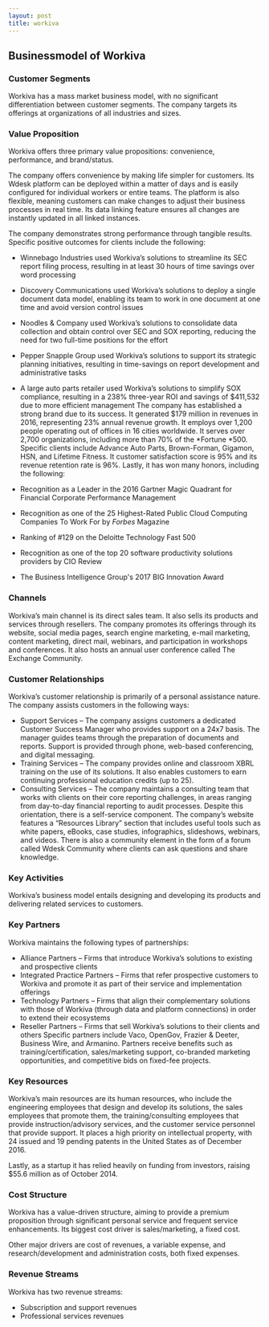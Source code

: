 ```yaml
---
layout: post
title: workiva
---
```


Businessmodel of Workiva
-------------------------

### Customer Segments

Workiva has a mass market business model, with no significant differentiation between customer segments. The company targets its offerings at organizations of all industries and sizes.

### Value Proposition

Workiva offers three primary value propositions: convenience, performance, and brand/status.

The company offers convenience by making life simpler for customers. Its Wdesk platform can be deployed within a matter of days and is easily configured for individual workers or entire teams. The platform is also flexible, meaning customers can make changes to adjust their business processes in real time. Its data linking feature ensures all changes are instantly updated in all linked instances.

The company demonstrates strong performance through tangible results. Specific positive outcomes for clients include the following:

 * Winnebago Industries used Workiva’s solutions to streamline its SEC report filing process, resulting in at least 30 hours of time savings over word processing
* Discovery Communications used Workiva’s solutions to deploy a single document data model, enabling its team to work in one document at one time and avoid version control issues
* Noodles & Company used Workiva’s solutions to consolidate data collection and obtain control over SEC and SOX reporting, reducing the need for two full-time positions for the effort
* Pepper Snapple Group used Workiva’s solutions to support its strategic planning initiatives, resulting in time-savings on report development and administrative tasks
* A large auto parts retailer used Workiva’s solutions to simplify SOX compliance, resulting in a 238% three-year ROI and savings of $411,532 due to more efficient management
 The company has established a strong brand due to its success. It generated $179 million in revenues in 2016, representing 23% annual revenue growth. It employs over 1,200 people operating out of offices in 16 cities worldwide. It serves over 2,700 organizations, including more than 70% of the *Fortune *500. Specific clients include Advance Auto Parts, Brown-Forman, Gigamon, HSN, and Lifetime Fitness. It customer satisfaction score is 95% and its revenue retention rate is 96%. Lastly, it has won many honors, including the following:

 * Recognition as a Leader in the 2016 Gartner Magic Quadrant for Financial Corporate Performance Management
* Recognition as one of the 25 Highest-Rated Public Cloud Computing Companies To Work For by *Forbes* Magazine
* Ranking of #129 on the Deloitte Technology Fast 500
* Recognition as one of the top 20 software productivity solutions providers by CIO Review
* The Business Intelligence Group's 2017 BIG Innovation Award
 ### Channels

Workiva’s main channel is its direct sales team. It also sells its products and services through resellers. The company promotes its offerings through its website, social media pages, search engine marketing, e-mail marketing, content marketing, direct mail, webinars, and participation in workshops and conferences. It also hosts an annual user conference called The Exchange Community.

### Customer Relationships

Workiva’s customer relationship is primarily of a personal assistance nature. The company assists customers in the following ways:

 * Support Services – The company assigns customers a dedicated Customer Success Manager who provides support on a 24x7 basis. The manager guides teams through the preparation of documents and reports. Support is provided through phone, web-based conferencing, and digital messaging.
* Training Services – The company provides online and classroom XBRL training on the use of its solutions. It also enables customers to earn continuing professional education credits (up to 25).
* Consulting Services – The company maintains a consulting team that works with clients on their core reporting challenges, in areas ranging from day-to-day financial reporting to audit processes.
 Despite this orientation, there is a self-service component. The company’s website features a “Resources Library” section that includes useful tools such as white papers, eBooks, case studies, infographics, slideshows, webinars, and videos. There is also a community element in the form of a forum called Wdesk Community where clients can ask questions and share knowledge.

### Key Activities

Workiva’s business model entails designing and developing its products and delivering related services to customers.

### Key Partners

Workiva maintains the following types of partnerships:

 * Alliance Partners – Firms that introduce Workiva’s solutions to existing and prospective clients
* Integrated Practice Partners – Firms that refer prospective customers to Workiva and promote it as part of their service and implementation offerings
* Technology Partners – Firms that align their complementary solutions with those of Workiva (through data and platform connections) in order to extend their ecosystems
* Reseller Partners – Firms that sell Workiva’s solutions to their clients and others
 Specific partners include Vaco, OpenGov, Frazier & Deeter, Business Wire, and Armanino. Partners receive benefits such as training/certification, sales/marketing support, co-branded marketing opportunities, and competitive bids on fixed-fee projects.

### Key Resources

Workiva’s main resources are its human resources, who include the engineering employees that design and develop its solutions, the sales employees that promote them, the training/consulting employees that provide instruction/advisory services, and the customer service personnel that provide support. It places a high priority on intellectual property, with 24 issued and 19 pending patents in the United States as of December 2016.

Lastly, as a startup it has relied heavily on funding from investors, raising $55.6 million as of October 2014.

### Cost Structure

Workiva has a value-driven structure, aiming to provide a premium proposition through significant personal service and frequent service enhancements. Its biggest cost driver is sales/marketing, a fixed cost.

Other major drivers are cost of revenues, a variable expense, and research/development and administration costs, both fixed expenses.

### Revenue Streams

Workiva has two revenue streams:

 * Subscription and support revenues
* Professional services revenues
